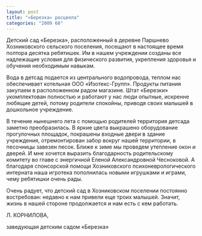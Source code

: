 ```yaml
---
layout: post
title: "«Березка» расцвела"
categories: "2009 68"
---
```


Детский сад «Березка», расположенный в деревне Паршнево Хозниковского сельского поселения, посещают в настоящее время полтора десятка ребятишек. Им в нашем учреждении созданы все надлежащие условия для физического развития, укрепления здоровья и обучения необходимым навыкам.

Вода в детсад подается из центрального водопровода, теплом нас обеспечивает котельная ООО «Изотекс-Групп». Продукты питания закупаем в расположенном радом магазине. Штат «Березки» укомплектован полностью и работают у нас люди опытные, искренне любящие детей, потому родители спокойны, приводя своих малышей в дошкольное учреждение.

В течение нынешнего лета с помощью родителей территория детсада заметно преобразилась. В яркие цвета выкрашено оборудование прогулочных площадок, покрашены входные двери в здание учреждения, отремонтирован забор вокруг нашей территории, в песочницы завезен песок. Ближе к зиме мы проведем утепление окон и дверей. И мне хочется выразить благодарность родительскому комитету во главе с энергичной Еленой Александровной Чесноковой. А благодаря спонсорской помощи Хозниковского психоневрологического интерната наша игротека пополнилась новыми игрушками и играми, чему ребятишки очень рады.

Очень радует, что детский сад в Хозниковском поселении постоянно востребован: недавно к нам привели еще троих малышей. Значит, жизнь в нашей стороне продолжается и нам есть с кем работать.

Л. КОРНИЛОВА,

заведующая детским садом «Березка»


